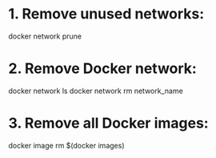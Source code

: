 # 1. Remove unused networks:
docker network prune

# 2. Remove Docker network:
docker network ls
docker network rm network_name

# 3. Remove all Docker images:
docker image rm $(docker images)